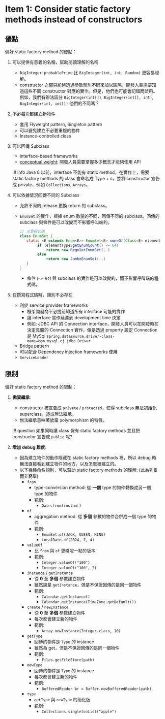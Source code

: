 # Item 1: Consider static factory methods instead of constructors

## 優點

偏好 static factory method 的優點：

1. 可以提供有意義的名稱，幫助閱讀理解的名稱

    - `BigInteger.probablePrime` 比 `BigInteger(int, int, Random)` 更容易理解。
    - constructor 之間只能夠透過參數型別不同來加以區隔，開發人員需要知道這些不同 constructor 對應的實作。但是，他們也可能會記錯而誤用。例如，我們有辦法區分 `BigInteger(int[])`, `BigInteger(int[], int)`, `BigInteger(int, int[])` 他們的不同嗎？

2. 不必每次都建立新物件

    - 套用 Flyweight pattern, Singleton pattern
    - 可以避免建立不必要重複的物件
    - Instance-controlled class

3. 可以回傳 Subclass

    - interface-based frameworks
    - [conceptual weight](https://en.wikiversity.org/wiki/Software_Design/Interface_size): 開發人員需要掌握多少概念才能夠使用 API

    !!! info
        Java 8 以前，interface 不能有 static method。在實作上，需要 static factory methods 的 class 會命名成 Type + s，並將 constructor 宣告成 private，例如 `Collections`, `Arrays`。

4. 可以依據情況回傳不同的 Subclass

    - 允許不同的 release 更換 return 的 subclass。
    - `EnumSet` 的實作，根據 enum 數量的不同，回傳不同的 subclass。回傳的 subclass 與條件是可以改變而不影響呼叫端的。

        ```java
        // 示意程式碼
        class EnumSet {
           static <E extends Enum<E>> EnumSet<E> noneOf(Class<E> elementType) {
                if (elementType.getEnumCount() <= 64)
                    return new RegularEnumSet(..)
                else
                    return new JumboEnumSet(..)
           }
        }
        ```
      
        - 條件 (`<= 64`) 與 subclass 的實作是可以改變的，而不影響呼叫端的程式碼。

5. 在撰寫程式碼時，類別不必存在

    - 利於 service provider frameworks
        - 框架開發商不必提前知道所有 interface 可能的實作
        - 讓 interface 實作延遲到 development time 決定
        - 例如: JDBC API 的 Connection interface，開發人員可以在開發時在決定具體的 Connection 實作，像是透過 property 設定 Connection 是 MySql `spring.datasource.driver-class-name=com.mysql.cj.jdbc.Driver`
    - Bridge pattern
    - 可以配合 Dependency injection frameworks 使用
    - `ServiceLoader`

## 限制

偏好 static factory method 的限制：

1. **拋棄繼承**:

    - constructor 被宣告成 `private` / `protected`，使得 subclass 無法初始化 superclass，造成無法繼承。
    - 無法繼承意味著放棄 polymorphism 的特性。

    !!! question
        如果同時讓 class 保有 static factory methods 並且把 constructor 宣告成 `public` 呢?

2. **增加 debug 難度**:

    - 因為建立物件的動作隱藏在 static factory methods 裡，所以 debug 時無法直接看到建立物件的地方，以及怎麼被建立的。
    - 以下幾種命名規則，可以幫助 static factory methods 的理解: (此為列舉而非窮舉)
         - `from`
              - type-conversion method: 從 **一個** type 的物件轉換成另一個 type 的物件
              - 範例:
                  - `Date.from(instant)`
         - `of`
              - aggregation method: 從 **多個** 參數的物件合併成一個 type 的物件
              - 範例:
                  - `EnumSet.of(JACK, QUEEN, KING)`
                  - `LocalDate.of(2024, 7, 4)`
         - `valueOf`
              - 比 `from` 與 `of` 更囉唆一點的版本
              - 範例:
                  - `Integer.valueOf("100")` 
                  - `Integer.valueOf("100", 2)`
         - `instance` / `getInstance`
              - 從 **0** 至 **多個** 參數建立物件
              - 雖然說是 `getInstance`，但是不保證回傳的是同一個物件
              - 範例:
                  - `Calendar.getInstance()` 
                  - `Calendar.getInstance(TimeZone.getDefault())` 
         - `create` / `newInstance`
             - 從 **0** 至 **多個** 參數建立物件
             - 每次都會建立新的物件
             - 範例:
                 - `Array.newInstance(Integer.class, 10)`
         - `getType`
             - 回傳的物件是 `Type` 的 instance
             - 雖然為 get，但是不保證回傳的是同一個物件
             - 範例:
                 - `Files.getFileStore(path)`
         - `newType`
             - 回傳的物件是 `Type` 的 instance
             - 每次都會建立新的物件
             - 範例:
                 - `BufferedReader br = Buffer.newBufferedReader(path)`
         - `type`
             - `getType` 與 `newType` 的簡化版
             - 範例:
                 - `Collections.singletonList("apple")`
 